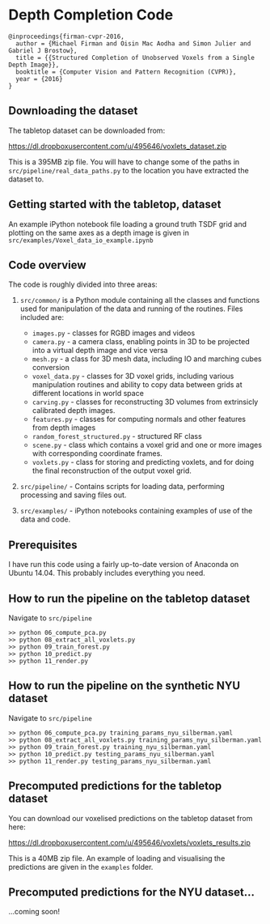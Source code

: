 # Depth Completion Code

    @inproceedings{firman-cvpr-2016,
      author = {Michael Firman and Oisin Mac Aodha and Simon Julier and Gabriel J Brostow},
      title = {{Structured Completion of Unobserved Voxels from a Single Depth Image}},
      booktitle = {Computer Vision and Pattern Recognition (CVPR)},
      year = {2016}
    }

## Downloading the dataset

The tabletop dataset can be downloaded from:

https://dl.dropboxusercontent.com/u/495646/voxlets_dataset.zip

This is a 395MB zip file. You will have to change some of the paths in `src/pipeline/real_data_paths.py` to the location you have extracted the dataset to.

## Getting started with the tabletop, dataset

An example iPython notebook file loading a ground truth TSDF grid and plotting on the same axes as a depth image is given in `src/examples/Voxel_data_io_example.ipynb`

## Code overview

The code is roughly divided into three areas:

1. `src/common/` is a Python module containing all the classes and functions used for manipulation of the data and running of the routines. Files included are:

    - `images.py` - classes for RGBD images and videos
    - `camera.py` - a camera class, enabling points in 3D to be projected into a virtual depth image and vice versa
    - `mesh.py` - a class for 3D mesh data, including IO and marching cubes conversion
    - `voxel_data.py` - classes for 3D voxel grids, including various manipulation routines and ability to copy data between grids at different locations in world space
    - `carving.py` - classes for reconstructing 3D volumes from extrinsicly calibrated depth images.
    - `features.py` - classes for computing normals and other features from depth images
    - `random_forest_structured.py` - structured RF class
    - `scene.py` - class which contains a voxel grid and one or more images with corresponding coordinate frames.
    - `voxlets.py` - class for storing and predicting voxlets, and for doing the final reconstruction of the output voxel grid.

2. `src/pipeline/` - Contains scripts for loading data, performing processing and saving files out.

3. `src/examples/` - iPython notebooks containing examples of use of the data and code.

## Prerequisites

I have run this code using a fairly up-to-date version of Anaconda on Ubuntu 14.04. This probably includes everything you need.


## How to run the pipeline on the tabletop dataset

Navigate to `src/pipeline`

    >> python 06_compute_pca.py
    >> python 08_extract_all_voxlets.py
    >> python 09_train_forest.py
    >> python 10_predict.py
    >> python 11_render.py


## How to run the pipeline on the synthetic NYU dataset

Navigate to `src/pipeline`

    >> python 06_compute_pca.py training_params_nyu_silberman.yaml
    >> python 08_extract_all_voxlets.py training_params_nyu_silberman.yaml
    >> python 09_train_forest.py training_nyu_silberman.yaml
    >> python 10_predict.py testing_params_nyu_silberman.yaml
    >> python 11_render.py testing_params_nyu_silberman.yaml


## Precomputed predictions for the tabletop dataset

You can download our voxelised predictions on the tabletop dataset from here:

https://dl.dropboxusercontent.com/u/495646/voxlets/voxlets_results.zip

This is a 40MB zip file. An example of loading and visualising the predictions are given in the `examples` folder.

## Precomputed predictions for the NYU dataset...

...coming soon!
